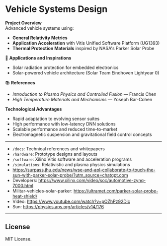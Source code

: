# Vehicle Systems Design

 **Project Overview**  
Advanced vehicle systems using:

- **General Relativity Metrics** 
- **Application Acceleration** with Vitis Unified Software Platform (UG1393)
- **Thermal Protection Materials** inspired by NASA's Parker Solar Probe

🚀 **Applications and Inspirations**  
- Solar radiation protection for embedded electronics
- Solar-powered vehicle architecture (Solar Team Eindhoven Lightyear 0)

📚 **References**  
- *Introduction to Plasma Physics and Controlled Fusion* — Francis Chen  
- *High Temperature Materials and Mechanisms* — Yoseph Bar-Cohen  

 **Technological Advantages**  
- Rapid adaptation to evolving sensor suites  
- High performance with low-latency DNN solutions  
- Scalable performance and reduced time-to-market  
- Electromagnetic suspension and gravitational field control concepts  

---

- `/docs`: Technical references and whitepapers
- `/hardware`: Prototype designs and layouts
- `/software`: Xilinx Vitis software and acceleration programs
- `/simulations`: Relativistic and plasma physics simulations
- https://surpass.jhu.edu/news/wse-and-apl-collaborate-to-touch-the-sun-with-parker-solar-probe/?utm_source=chatgpt.com
- Developers: https://www.xilinx.com/video/soc/automotive-zynq-7000.html
- Militar-vehicles-solar-parker: https://ultramet.com/parker-solar-probe-heat-shield/
- Video: https://www.youtube.com/watch?v=pOZhPz92Dic
- Sun: https://physics.aps.org/articles/v14/176

---

## License

MIT License.

